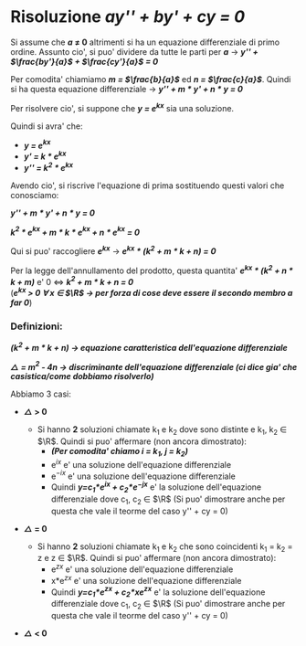 # Risoluzione  **_ay'' + by' + cy = 0_**

Si assume che **$a$ $\neq$ 0** altrimenti si ha un equazione differenziale di primo ordine. Assunto cio', si puo' dividere da tutte le parti per **_a_** $\to$  **_y'' + $\frac{by'}{a}$ + $\frac{cy'}{a}$ = 0_**

Per comodita' chiamiamo **_m = $\frac{b}{a}$_** ed **_n = $\frac{c}{a}$_**. Quindi si ha questa equazione differenziale $\to$ **_y'' + m * y' + n * y = 0_**

Per risolvere cio', si suppone che **_y = e$^{kx}$_** sia una soluzione.

Quindi si avra' che:
- **_y = e$^{kx}$_**
- **_y' = k * e$^{kx}$_**
- **_y'' = k$^{2}$ * e$^{kx}$_**

Avendo cio', si riscrive l'equazione di prima sostituendo questi valori che conosciamo:

**_y'' + m * y' + n * y = 0_**

**_k$^{2}$ * e$^{kx}$ + m * k * e$^{kx}$ + n * e$^{kx}$ = 0_**

Qui si puo' raccogliere **_e$^{kx}$_** $\to$  **_e$^{kx}$ * (k$^{2}$ + m * k + n) = 0_**

Per la legge dell'annullamento del prodotto, questa quantita' **_e$^{kx}$ * (k$^{2}$ + n * k + m)_** e' 0 $\iff$ **_k$^{2}$ + m * k + n = 0_**     
(**_e$^{kx}$ > 0 $\forall$ x $\in$ $\R$  $\to$ per forza di cose deve essere il secondo membro a far 0_**)

### **Definizioni:**

**_(k$^{2}$ + m * k + n) $\to$ equazione caratteristica dell'equazione differenziale_**

**_$\triangle$ = m$^{2}$ - 4n $\to$ discriminante dell'equazione differenziale (ci dice gia' che casistica/come dobbiamo risolverlo)_**

Abbiamo 3 casi:
- **_$\triangle$_ > 0** 
  - Si hanno **2** soluzioni chiamate k$_{1}$ e k$_{2}$ dove sono distinte e k$_{1}$, k$_{2}$ $\in$ $\R$. Quindi si puo' affermare (non ancora dimostrato):
      - **_(Per comodita' chiamo i = k$_{1}$, j = k$_{2}$)_**
      - e$^{ix}$ e' una soluzione dell'equazione differenziale
    -  e$^{-ix}$ e' una soluzione dell'equazione differenziale  
    -  Quindi **_y=c$_{1}$*e$^{ix}$ + c$_{2}$*e$^{-jx}$_** e' la soluzione dell'equazione differenziale dove c$_{1}$, c$_{2}$ $\in$ $\R$   (Si puo' dimostrare anche per questa che vale il teorme del caso y'' + cy = 0)
    
- **_$\triangle$_ = 0** 
  - Si hanno **2** soluzioni chiamate k$_{1}$ e k$_{2}$ che sono coincidenti k$_{1}$ = k$_{2}$ = z e z $\in$ $\R$. Quindi si puo' affermare (non ancora dimostrato):
    - e$^{zx}$ e' una soluzione dell'equazione differenziale
    -  x*e$^{zx}$ e' una soluzione dell'equazione differenziale  
    - Quindi **_y=c$_{1}$*e$^{zx}$ + c$_{2}$*xe$^{zx}$_** e' la soluzione dell'equazione differenziale dove c$_{1}$, c$_{2}$ $\in$ $\R$   (Si puo' dimostrare anche per questa che vale il teorme del caso y'' + cy = 0)

- **_$\triangle$_ < 0**



